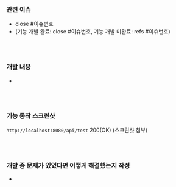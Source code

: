 ### 관련 이슈 

- close #이슈번호
- (기능 개발 완료: close #이슈번호, 기능 개발 미완료: refs #이슈번호)

<br><br>

### 개발 내용

- 


<br><br>

### 기능 동작 스크린샷

`http://localhost:8080/api/test` 200(OK)
(스크린샷 첨부)


<br><br>

### 개발 중 문제가 있었다면 어떻게 해결했는지 작성

-
